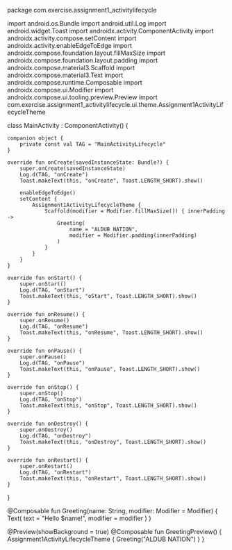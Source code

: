 package com.exercise.assignment1_activitylifecycle

import android.os.Bundle
import android.util.Log
import android.widget.Toast
import androidx.activity.ComponentActivity
import androidx.activity.compose.setContent
import androidx.activity.enableEdgeToEdge
import androidx.compose.foundation.layout.fillMaxSize
import androidx.compose.foundation.layout.padding
import androidx.compose.material3.Scaffold
import androidx.compose.material3.Text
import androidx.compose.runtime.Composable
import androidx.compose.ui.Modifier
import androidx.compose.ui.tooling.preview.Preview
import com.exercise.assignment1_activitylifecycle.ui.theme.Assignment1ActivityLifecycleTheme

class MainActivity : ComponentActivity() {

    companion object {
        private const val TAG = "MainActivityLifecycle"
    }

    override fun onCreate(savedInstanceState: Bundle?) {
        super.onCreate(savedInstanceState)
        Log.d(TAG, "onCreate")
        Toast.makeText(this, "onCreate", Toast.LENGTH_SHORT).show()

        enableEdgeToEdge()
        setContent {
            Assignment1ActivityLifecycleTheme {
                Scaffold(modifier = Modifier.fillMaxSize()) { innerPadding ->
                    Greeting(
                        name = "ALDUB NATION",
                        modifier = Modifier.padding(innerPadding)
                    )
                }
            }
        }
    }

    override fun onStart() {
        super.onStart()
        Log.d(TAG, "onStart")
        Toast.makeText(this, "oStart", Toast.LENGTH_SHORT).show()
    }

    override fun onResume() {
        super.onResume()
        Log.d(TAG, "onResume")
        Toast.makeText(this, "onResume", Toast.LENGTH_SHORT).show()
    }

    override fun onPause() {
        super.onPause()
        Log.d(TAG, "onPause")
        Toast.makeText(this, "onPause", Toast.LENGTH_SHORT).show()
    }

    override fun onStop() {
        super.onStop()
        Log.d(TAG, "onStop")
        Toast.makeText(this, "onStop", Toast.LENGTH_SHORT).show()
    }

    override fun onDestroy() {
        super.onDestroy()
        Log.d(TAG, "onDestroy")
        Toast.makeText(this, "onDestroy", Toast.LENGTH_SHORT).show()
    }

    override fun onRestart() {
        super.onRestart()
        Log.d(TAG, "onRestart")
        Toast.makeText(this, "onRestart", Toast.LENGTH_SHORT).show()
    }
}

@Composable
fun Greeting(name: String, modifier: Modifier = Modifier) {
    Text(
        text = "Hello $name!",
        modifier = modifier
    )
}

@Preview(showBackground = true)
@Composable
fun GreetingPreview() {
    Assignment1ActivityLifecycleTheme {
        Greeting("ALDUB NATION")
    }
}
